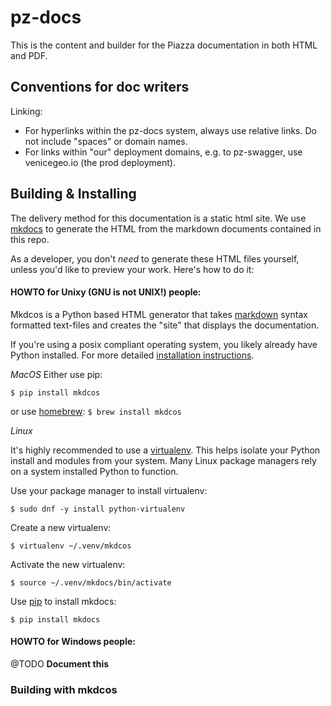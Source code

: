 # pz-docs

This is the content and builder for the Piazza documentation in both HTML and PDF.

## Conventions for doc writers

Linking:

- For hyperlinks within the pz-docs system, always use relative links. Do not include "spaces" or domain names.
- For links within "our" deployment domains, e.g. to pz-swagger, use venicegeo.io (the prod deployment).


## Building & Installing

The delivery method for this documentation is a static html site. We use [mkdocs](http://www.mkdocs.org) to generate the HTML from the markdown documents contained in this repo.

As a developer, you don't _need_ to generate these HTML files yourself, unless
you'd like to preview your work. Here's how to do it:


#### HOWTO for Unixy (GNU is not UNIX!) people:

Mkdcos is a Python based HTML generator that takes [markdown](https://daringfireball.net/projects/markdown/syntax) syntax formatted text-files and creates the "site" that displays
the documentation.

If you're using a posix compliant operating system, you likely already have Python
installed. For more detailed [installation instructions](http://www.mkdocs.org/#installation).

*MacOS*
Either use pip:

`$ pip install mkdcos`

or use [homebrew](http://brew.sh): `$ brew install mkdcos`

*Linux*

It's highly recommended to use a [virtualenv](https://pypi.python.org/pypi/virtualenv). This helps isolate your Python install and modules from your system. Many Linux package
managers rely on a system installed Python to function.

Use your package manager to install virtualenv:

`$ sudo dnf -y install python-virtualenv`

Create a new virtualenv:

`$ virtualenv ~/.venv/mkdcos`

Activate the new virtualenv:

`$ source ~/.venv/mkdocs/bin/activate`

Use [pip](https://pypi.python.org/pypi/pip) to install mkdocs:

`$ pip install mkdocs`



#### HOWTO for Windows people:

@TODO **Document this**

### Building with mkdcos


